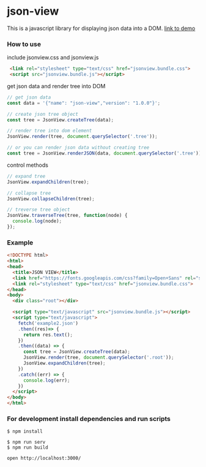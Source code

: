 # json-view
This is a javascript library for displaying json data into a DOM. [link to demo](http://pgrabovets.github.io/json-view/)

### How to use
include jsonview.css and jsonview.js
```html
 <link rel="stylesheet" type="text/css" href="jsonview.bundle.css">
 <script src="jsonview.bundle.js"></script>
```
get json data and render tree into DOM
```javascript
// get json data
const data = '{"name": "json-view","version": "1.0.0"}';

// create json tree object
const tree = JsonView.createTree(data);

// render tree into dom element
JsonView.render(tree, document.querySelector('.tree'));

// or you can render json data without creating tree
const tree = JsonView.renderJSON(data, document.querySelector('.tree'));

```
control methods
```javascript
// expand tree
JsonView.expandChildren(tree);

// collapse tree
JsonView.collapseChildren(tree);

// treverse tree object
JsonView.traverseTree(tree, function(node) {
  console.log(node);
});
```

### Example
```html
<!DOCTYPE html>
<html>
<head>
  <title>JSON VIEW</title>
  <link href="https://fonts.googleapis.com/css?family=Open+Sans" rel="stylesheet">
  <link rel="stylesheet" type="text/css" href="jsonview.bundle.css">
</head>
<body>
  <div class="root"></div>

  <script type="text/javascript" src="jsonview.bundle.js"></script>
  <script type="text/javascript">
    fetch('example2.json')
    .then((res)=> {
      return res.text();
    })
    .then((data) => {
      const tree = JsonView.createTree(data);
      JsonView.render(tree, document.querySelector('.root'));
      JsonView.expandChildren(tree);
    })
    .catch((err) => {
      console.log(err);
    })
  </script>
</body>
</html>

```

### For development install dependencies and run scripts
```
$ npm install

$ npm run serv
$ npm run build

open http://localhost:3000/
```
